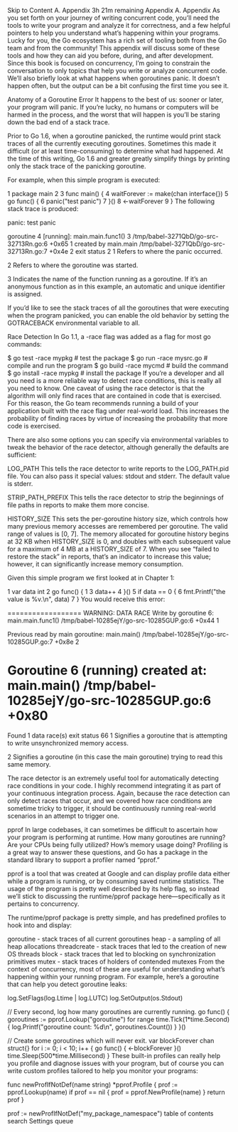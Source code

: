 Skip to Content
A. Appendix
3h 21m remaining
Appendix A. Appendix
As you set forth on your journey of writing concurrent code, you’ll need the tools to write your program and analyze it for correctness, and a few helpful pointers to help you understand what’s happening within your programs. Lucky for you, the Go ecosystem has a rich set of tooling both from the Go team and from the community! This appendix will discuss some of these tools and how they can aid you before, during, and after development. Since this book is focused on concurrency, I’m going to constrain the conversation to only topics that help you write or analyze concurrent code. We’ll also briefly look at what happens when goroutines panic. It doesn’t happen often, but the output can be a bit confusing the first time you see it.

Anatomy of a Goroutine Error
It happens to the best of us: sooner or later, your program will panic. If you’re lucky, no humans or computers will be harmed in the process, and the worst that will happen is you’ll be staring down the bad end of a stack trace.

Prior to Go 1.6, when a goroutine panicked, the runtime would print stack traces of all the currently executing goroutines. Sometimes this made it difficult (or at least time-consuming) to determine what had happened. At the time of this writing, Go 1.6 and greater greatly simplify things by printing only the stack trace of the panicking goroutine.

For example, when this simple program is executed:

1 package main
2 
3 func main() {
4     waitForever := make(chan interface{})
5     go func() {
6         panic("test panic")
7     }()
8     <-waitForever
9 }
The following stack trace is produced:

  panic: test panic

  goroutine 4 [running]:
  main.main.func1() 3
      /tmp/babel-3271QbD/go-src-32713Rn.go:6 +0x65 1
  created by main.main
      /tmp/babel-3271QbD/go-src-32713Rn.go:7 +0x4e 2
  exit status 2
1
Refers to where the panic occurred.

2
Refers to where the goroutine was started.

3
Indicates the name of the function running as a goroutine. If it’s an anonymous function as in this example, an automatic and unique identifier is assigned.

If you’d like to see the stack traces of all the goroutines that were executing when the program panicked, you can enable the old behavior by setting the GOTRACEBACK environmental variable to all.

Race Detection
In Go 1.1, a -race flag was added as a flag for most go commands:

  $ go test -race mypkg    # test the package
  $ go run -race mysrc.go  # compile and run the program
  $ go build -race mycmd   # build the command
  $ go install -race mypkg # install the package
If you’re a developer and all you need is a more reliable way to detect race conditions, this is really all you need to know. One caveat of using the race detector is that the algorithm will only find races that are contained in code that is exercised. For this reason, the Go team recommends running a build of your application built with the race flag under real-world load. This increases the probability of finding races by virtue of increasing the probability that more code is exercised.

There are also some options you can specify via environmental variables to tweak the behavior of the race detector, although generally the defaults are sufficient:

LOG_PATH
This tells the race detector to write reports to the LOG_PATH.pid file. You can also pass it special values: stdout and stderr. The default value is stderr.

STRIP_PATH_PREFIX
This tells the race detector to strip the beginnings of file paths in reports to make them more concise.

HISTORY_SIZE
This sets the per-goroutine history size, which controls how many previous memory accesses are remembered per goroutine. The valid range of values is [0, 7]. The memory allocated for goroutine history begins at 32 KB when HISTORY_SIZE is 0, and doubles with each subsequent value for a maximum of 4 MB at a HISTORY_SIZE of 7. When you see “failed to restore the stack” in reports, that’s an indicator to increase this value; however, it can significantly increase memory consumption.

Given this simple program we first looked at in Chapter 1:

1 var data int
2 go func() { 1
3     data++
4 }()
5 if data == 0 {
6     fmt.Printf("the value is %v.\n", data)
7 }
You would receive this error:

  ==================
  WARNING: DATA RACE
  Write by goroutine 6:
    main.main.func1()
        /tmp/babel-10285ejY/go-src-10285GUP.go:6 +0x44 1

  Previous read by main goroutine:
    main.main()
        /tmp/babel-10285ejY/go-src-10285GUP.go:7 +0x8e 2

  Goroutine 6 (running) created at:
    main.main()
        /tmp/babel-10285ejY/go-src-10285GUP.go:6 +0x80
  ==================
  Found 1 data race(s)
  exit status 66
1
Signifies a goroutine that is attempting to write unsynchronized memory access.

2
Signifies a goroutine (in this case the main goroutine) trying to read this same memory.

The race detector is an extremely useful tool for automatically detecting race conditions in your code. I highly recommend integrating it as part of your continuous integration process. Again, because the race detection can only detect races that occur, and we covered how race conditions are sometime tricky to trigger, it should be continuously running real-world scenarios in an attempt to trigger one.

pprof
In large codebases, it can sometimes be difficult to ascertain how your program is performing at runtime. How many goroutines are running? Are your CPUs being fully utilized? How’s memory usage doing? Profiling is a great way to answer these questions, and Go has a package in the standard library to support a profiler named “pprof.”

pprof is a tool that was created at Google and can display profile data either while a program is running, or by consuming saved runtime statistics. The usage of the program is pretty well described by its help flag, so instead we’ll stick to discussing the runtime/pprof package here—specifically as it pertains to concurrency.

The runtime/pprof package is pretty simple, and has predefined profiles to hook into and display:

  goroutine    - stack traces of all current goroutines
  heap         - a sampling of all heap allocations
  threadcreate - stack traces that led to the creation of new OS threads
  block        - stack traces that led to blocking on synchronization primitives
  mutex        - stack traces of holders of contended mutexes
From the context of concurrency, most of these are useful for understanding what’s happening within your running program. For example, here’s a goroutine that can help you detect goroutine leaks:

log.SetFlags(log.Ltime | log.LUTC)
log.SetOutput(os.Stdout)

// Every second, log how many goroutines are currently running.
go func() {
    goroutines := pprof.Lookup("goroutine")
    for range time.Tick(1*time.Second) {
        log.Printf("goroutine count: %d\n", goroutines.Count())
    }
}()

// Create some goroutines which will never exit.
var blockForever chan struct{}
for i := 0; i < 10; i++ {
    go func() { <-blockForever }()
    time.Sleep(500*time.Millisecond)
}
These built-in profiles can really help you profile and diagnose issues with your program, but of course you can write custom profiles tailored to help you monitor your programs:

func newProfIfNotDef(name string) *pprof.Profile {
    prof := pprof.Lookup(name)
    if prof == nil {
        prof = pprof.NewProfile(name)
    }
    return prof
}

prof := newProfIfNotDef("my_package_namespace")
table of contents
search
Settings
queue